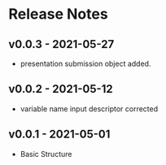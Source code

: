 # Release Notes

## v0.0.3 - 2021-05-27
- presentation submission object added.

## v0.0.2 - 2021-05-12
- variable name input descriptor corrected

## v0.0.1 - 2021-05-01
- Basic Structure 